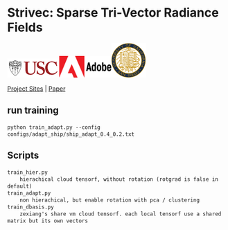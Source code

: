 # Strivec: Sparse Tri-Vector Radiance Fields
<img src="image/USC-Logos.png" width=120px /><img src="./image/Adobe-Logos.png" width=120px /><img src="./image/ucsd_logo.png" width=80px />

[Project Sites](https://github.com/Zerg-Overmind/Strivec/)
 | [Paper](https://github.com/Zerg-Overmind/Strivec/)

## run training
```
python train_adapt.py --config configs/adapt_ship/ship_adapt_0.4_0.2.txt
```
## Scripts
```
train_hier.py 
    hierachical cloud tensorf, without rotation (rotgrad is false in default)
train_adapt.py 
    non hierachical, but enable rotation with pca / clustering
train_dbasis.py 
    zexiang's share vm cloud tensorf. each local tensorf use a shared matrix but its own vectors
```

